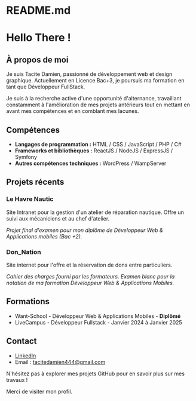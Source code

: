 # README.md

# Hello There ! 

## À propos de moi

Je suis Tacite Damien, passionné de développement web et design graphique. Actuellement en Licence Bac+3, je poursuis ma formation en tant que Développeur FullStack.

Je suis à la recherche active d'une opportunité d'alternance, travaillant constamment à l'amélioration de mes projets antérieurs tout en mettant en avant mes compétences et en comblant mes lacunes.

## Compétences

- **Langages de programmation :** HTML / CSS / JavaScript / PHP / C#
- **Frameworks et bibliothèques :** ReactJS / NodeJS / ExpressJS / Symfony
- **Autres compétences techniques :** WordPress / WampServer

## Projets récents

### Le Havre Nautic

Site Intranet pour la gestion d'un atelier de réparation nautique. Offre un suivi aux mécaniciens et au chef d'atelier.

*Projet final d'examen pour mon diplôme de Développeur Web & Applications mobiles (Bac +2).*

### Don_Nation

Site internet pour l'offre et la réservation de dons entre particuliers.

*Cahier des charges fourni par les formateurs. Examen blanc pour la notation de ma formation Développeur Web & Applications Mobiles.*

## Formations

- Want-School - Développeur Web & Applications Mobiles - **Diplômé**
- LiveCampus - Développeur Fullstack - Janvier 2024 à Janvier 2025

## Contact

- [LinkedIn](https://www.linkedin.com/in/damien-t-b3b020202/)
- Email : tacitedamien444@gmail.com

N'hésitez pas à explorer mes projets GitHub pour en savoir plus sur mes travaux !

Merci de visiter mon profil.
